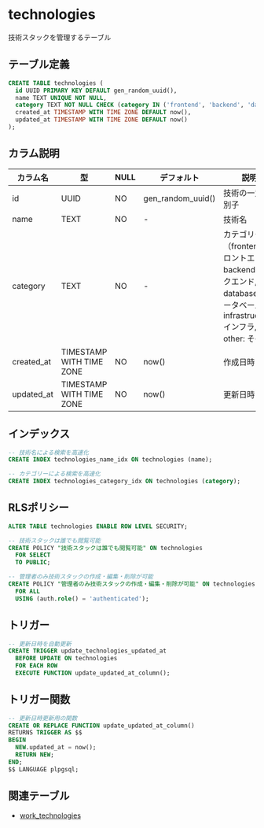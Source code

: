 # technologies

技術スタックを管理するテーブル

## テーブル定義

```sql
CREATE TABLE technologies (
  id UUID PRIMARY KEY DEFAULT gen_random_uuid(),
  name TEXT UNIQUE NOT NULL,
  category TEXT NOT NULL CHECK (category IN ('frontend', 'backend', 'database', 'infrastructure', 'other')),
  created_at TIMESTAMP WITH TIME ZONE DEFAULT now(),
  updated_at TIMESTAMP WITH TIME ZONE DEFAULT now()
);
```

## カラム説明

| カラム名 | 型 | NULL | デフォルト | 説明 |
|----------|-----|------|------------|------|
| id | UUID | NO | gen_random_uuid() | 技術の一意識別子 |
| name | TEXT | NO | - | 技術名 |
| category | TEXT | NO | - | カテゴリー（frontend: フロントエンド, backend: バックエンド, database: データベース, infrastructure: インフラ, other: その他） |
| created_at | TIMESTAMP WITH TIME ZONE | NO | now() | 作成日時 |
| updated_at | TIMESTAMP WITH TIME ZONE | NO | now() | 更新日時 |

## インデックス

```sql
-- 技術名による検索を高速化
CREATE INDEX technologies_name_idx ON technologies (name);

-- カテゴリーによる検索を高速化
CREATE INDEX technologies_category_idx ON technologies (category);
```

## RLSポリシー

```sql
ALTER TABLE technologies ENABLE ROW LEVEL SECURITY;

-- 技術スタックは誰でも閲覧可能
CREATE POLICY "技術スタックは誰でも閲覧可能" ON technologies
  FOR SELECT
  TO PUBLIC;

-- 管理者のみ技術スタックの作成・編集・削除が可能
CREATE POLICY "管理者のみ技術スタックの作成・編集・削除が可能" ON technologies
  FOR ALL
  USING (auth.role() = 'authenticated');
```

## トリガー

```sql
-- 更新日時を自動更新
CREATE TRIGGER update_technologies_updated_at
  BEFORE UPDATE ON technologies
  FOR EACH ROW
  EXECUTE FUNCTION update_updated_at_column();
```

## トリガー関数

```sql
-- 更新日時更新用の関数
CREATE OR REPLACE FUNCTION update_updated_at_column()
RETURNS TRIGGER AS $$
BEGIN
  NEW.updated_at = now();
  RETURN NEW;
END;
$$ LANGUAGE plpgsql;
```

## 関連テーブル

- [work_technologies](./work_technologies.md) 